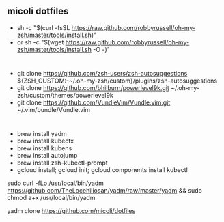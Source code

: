 micoli dotfiles
---------------

* sh -c "$(curl -fsSL https://raw.github.com/robbyrussell/oh-my-zsh/master/tools/install.sh)"
* or sh -c "$(wget https://raw.github.com/robbyrussell/oh-my-zsh/master/tools/install.sh -O -)"
#
* git clone https://github.com/zsh-users/zsh-autosuggestions ${ZSH_CUSTOM:-~/.oh-my-zsh/custom}/plugins/zsh-autosuggestions
* git clone https://github.com/bhilburn/powerlevel9k.git ~/.oh-my-zsh/custom/themes/powerlevel9k
* git clone https://github.com/VundleVim/Vundle.vim.git ~/.vim/bundle/Vundle.vim
#
* brew install yadm
* brew install kubectx
* brew install kubens
* brew install autojump
* brew install zsh-kubectl-prompt
* gcloud install;  gcloud init; gcloud components install kubectl



sudo curl -fLo /usr/local/bin/yadm https://github.com/TheLocehiliosan/yadm/raw/master/yadm && sudo chmod a+x /usr/local/bin/yadm

yadm clone https://github.com/micoli/dotfiles

